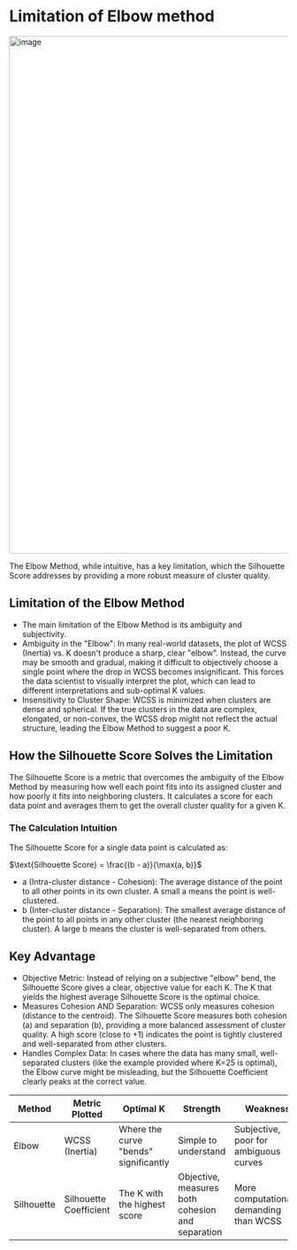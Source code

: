 # Limitation of Elbow method

<img width="985" height="936" alt="image" src="https://github.com/user-attachments/assets/c07a8324-4b4d-4b12-9bac-779f937d20b6" />

The Elbow Method, while intuitive, has a key limitation, which the Silhouette Score addresses by providing a more robust measure of cluster quality.

## Limitation of the Elbow Method
* The main limitation of the Elbow Method is its ambiguity and subjectivity.
* Ambiguity in the "Elbow": In many real-world datasets, the plot of WCSS (Inertia) vs. K doesn't produce a sharp, clear "elbow". Instead, the curve may be smooth and gradual, making it difficult to objectively choose a single point where the drop in WCSS becomes insignificant. This forces the data scientist to visually interpret the plot, which can lead to different interpretations and sub-optimal K values.
* Insensitivity to Cluster Shape: WCSS is minimized when clusters are dense and spherical. If the true clusters in the data are complex, elongated, or non-convex, the WCSS drop might not reflect the actual structure, leading the Elbow Method to suggest a poor K.

## How the Silhouette Score Solves the Limitation
The Silhouette Score is a metric that overcomes the ambiguity of the Elbow Method by measuring how well each point fits into its assigned cluster and how poorly it fits into neighboring clusters. It calculates a score for each data point and averages them to get the overall cluster quality for a given K.

### The Calculation Intuition
The Silhouette Score for a single data point is calculated as:

$\text{Silhouette Score} = \frac{(b - a)}{\max(a, b)}$
​ 
* a (Intra-cluster distance - Cohesion): The average distance of the point to all other points in its own cluster. A small a means the point is well-clustered.
* b (Inter-cluster distance - Separation): The smallest average distance of the point to all points in any other cluster (the nearest neighboring cluster). A large b means the cluster is well-separated from others.

## Key Advantage

* Objective Metric: Instead of relying on a subjective "elbow" bend, the Silhouette Score gives a clear, objective value for each K. The K that yields the highest average Silhouette Score is the optimal choice.
* Measures Cohesion AND Separation: WCSS only measures cohesion (distance to the centroid). The Silhouette Score measures both cohesion (a) and separation (b), providing a more balanced assessment of cluster quality. A high score (close to +1) indicates the point is tightly clustered and well-separated from other clusters.
* Handles Complex Data: In cases where the data has many small, well-separated clusters (like the example provided where K=25 is optimal), the Elbow curve might be misleading, but the Silhouette Coefficient clearly peaks at the correct value.

|Method|	Metric Plotted	|Optimal K|	Strength|	Weakness|
|--------|---|---|---|---|
|Elbow|	WCSS (Inertia)|	Where the curve "bends" significantly|	Simple to understand|	Subjective, poor for ambiguous curves|
|Silhouette|	Silhouette Coefficient|	The K with the highest score|	Objective, measures both cohesion and separation|	More computationally demanding than WCSS|

